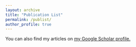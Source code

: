 ```yaml
---
layout: archive
title: "Publication List"
permalink: /publist/
author_profile: true
---
```


You can also find my articles on <u><a href="{{author.googlescholar}}">my Google Scholar profile</a>.</u>
